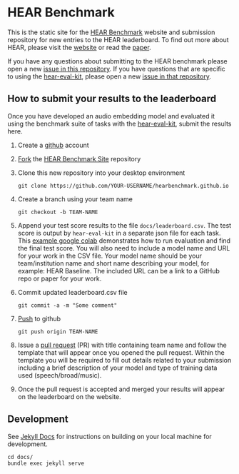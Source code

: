 # HEAR Benchmark

This is the static site for the [HEAR Benchmark](https://jorshi.github.io/hearbenchmark.github.io/)
website and submission repository for new entries to the HEAR leaderboard. To find out
more about HEAR, please visit the [website](https://jorshi.github.io/hearbenchmark.github.io/)
or read the [paper](https://arxiv.org/abs/2203.03022).

If you have any questions about submitting to the HEAR benchmark please open a new [issue
in this repository](https://github.com/jorshi/hearbenchmark.github.io/issues). If you
have questions that are specific to using the [hear-eval-kit](https://github.com/neuralaudio/hear-eval-kit),
please open a new [issue in that repository](https://github.com/neuralaudio/hear-eval-kit/issues).

## How to submit your results to the leaderboard

Once you have developed an audio embedding model and evaluated it using the benchmark
suite of tasks with the [hear-eval-kit](https://github.com/neuralaudio/hear-eval-kit),
submit the results here.

1. Create a [github](https://github.com) account

2. [Fork](https://help.github.com/articles/fork-a-repo/) the [HEAR Benchmark Site](https://github.com/jorshi/hearbenchmark.github.io) repository

3. Clone this new repository into your desktop environment

   ```
   git clone https://github.com/YOUR-USERNAME/hearbenchmark.github.io
   ```

4. Create a branch using your team name

   ```
   git checkout -b TEAM-NAME
   ```

5. Append your test score results to the file `docs/leaderboard.csv`. The test score is
   output by `hear-eval-kit` in a separate json file for
   each task. This [example google colab](https://colab.research.google.com/github/neuralaudio/hear-eval-kit/blob/main/heareval_evaluation_example.ipynb)
   demonstrates how to run evaluation and find the final test score. You will also need
   to include a model name and URL for your work in the CSV file. Your model name should
   be your team/institution name and short name describing your model, for example: HEAR Baseline.
   The included URL can be a link to a GitHub repo or paper for your work.

6. Commit updated leaderboard.csv file

   ```
   git commit -a -m "Some comment"
   ```

7. [Push](https://help.github.com/articles/pushing-to-a-remote/) to github

   ```
   git push origin TEAM-NAME
   ```

8. Issue a [pull request](https://help.github.com/articles/using-pull-requests/) (PR) 
   with title containing team name and follow the template that will appear 
   once you opened the pull request. Within the template you will be required
   to fill out details related to your submission including a brief description of your
   model and type of training data used (speech/broad/music).

9. Once the pull request is accepted and merged your results will appear on the leaderboard
    on the website.

## Development

See [Jekyll Docs](https://jekyllrb.com/docs/) for instructions on
building on your local machine for development.

```
cd docs/
bundle exec jekyll serve
```
